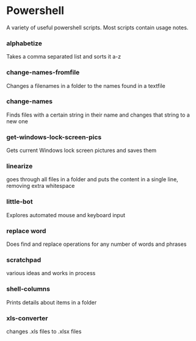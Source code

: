 # Powershell    
A variety of useful powershell scripts. Most scripts contain usage notes.

### alphabetize
Takes a comma separated list and sorts it a-z

### change-names-fromfile
Changes a filenames in a folder to the names found in a textfile

### change-names
Finds files with a certain string in their name and changes that string to a new one

### get-windows-lock-screen-pics
Gets current Windows lock screen pictures and saves them

### linearize
goes through all files in a folder and puts the content in a single line, removing extra whitespace

### little-bot
Explores automated mouse and keyboard input   

### replace word
Does find and replace operations for any number of words and phrases

### scratchpad
various ideas and works in process

### shell-columns
Prints details about items in a folder

### xls-converter
changes .xls files to .xlsx files 